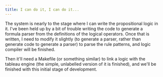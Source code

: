 ```yaml
---
title: I can do it, I can do it...
---
```

The system is nearly to the stage where I can write the propositional logic in it. I've been held up by a bit of trouble writing the code to generate a formula parser from the definitions of the logical operators. Once that is written, I need to modify it slightly (to generate a parser, rather than generate code to generate a parser) to parse the rule patterns, and logic compiler will be finished.

Then it'll need a Makefile (or something similar) to link a logic with the tableau engine (the simple, unlabelled version of it is finished), and we'll be finished with this initial stage of development.
